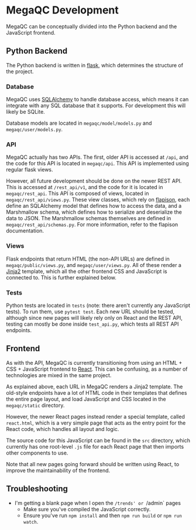 # MegaQC Development
MegaQC can be conceptually divided into the Python backend
and the JavaScript frontend.

## Python Backend
The Python backend is written in [flask](https://www.palletsprojects.com/p/flask/), which
determines the structure of the project.

### Database
MegaQC uses [SQLAlchemy](https://docs.sqlalchemy.org/) to handle database access, which
means it can integrate with any SQL database that it supports. For development this will
likely be SQLite.

Database models are located in `megaqc/model/models.py` and `megaqc/user/models.py`.

### API
MegaQC actually has two APIs. The first, older API is accessed at `/api`, and the code
for this API is located in `megaqc/api`. This API is implemented using regular flask
views.

However, all future development should be done on the newer REST API.
This is accessed at `/rest_api/v1`, and the code for it is located in `megaqc/rest_api`.
This API is composed of views, located in `megaqc/rest_api/views.py`. These view classes, 
which rely on [flapison](https://github.com/TMiguelT/flapison), each define an SQLAlchemy
model that defines how to access the data, and a Marshmallow schema, which defines how
to serialize and deserialize the data to JSON. The Marshmallow schemas themselves are
defined in `megaqc/rest_api/schemas.py`. For more information, refer to the 
flapison documentation.

### Views
Flask endpoints that return HTML (the non-API URLs) are defined in `megaqc/public/views.py`,
and `megaqc/user/views.py`. All of these render a
[Jinja2](https://jinja.palletsprojects.com/en/2.11.x/) template, which all the other
frontend CSS and JavaScript is connected to. This is further explained below.

### Tests
Python tests are located in `tests` (note: there aren't currently any JavaScript tests).
To run them, use `pytest test`. Each new URL should be tested, although
since new pages will likely rely only on React and the REST API, testing can mostly
be done inside `test_api.py`, which tests all REST API endpoints.

## Frontend
As with the API, MegaQC is currently transitioning from using an HTML + CSS + JavaScript 
frontend to [React](https://reactjs.org/). This can be confusing, as a number of 
technologies are mixed in the same project.

As explained above, each URL in MegaQC renders a Jinja2 template. The old-style
endpoints have a lot of HTML code in their templates that defines the entire page layout,
and load JavaScript and CSS located in the `megaqc/static` directory.

However, the newer React pages instead render a special template, called `react.html`,
which is a very simple page that acts as the entry point for the React code, which handles
all layout and logic.

The source code for this JavaScript can be found in the `src` directory, which currently
has one root-level `.js` file for each React page that then imports other components
to use.

Note that all new pages going forward should be written using React, to improve the
maintainability of the frontend.

## Troubleshooting
* I'm getting a blank page when I open the `/trends' or `/admin` pages
    * Make sure you've compiled the JavaScript correctly.
    * Ensure you've run `npm install` and then `npm run build` or `npm run watch`.